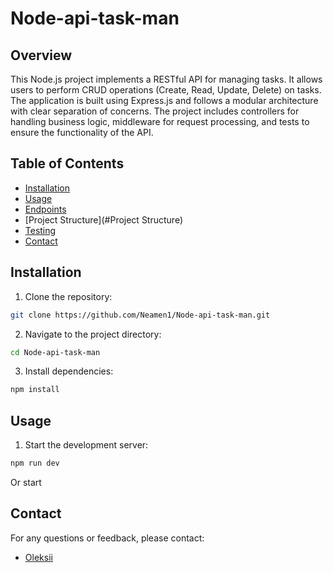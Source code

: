 # Node-api-task-man



## Overview
This Node.js project implements a RESTful API for managing tasks. It allows users to perform CRUD operations (Create, Read, Update, Delete) on tasks. The application is built using Express.js and follows a modular architecture with clear separation of concerns. The project includes controllers for handling business logic, middleware for request processing, and tests to ensure the functionality of the API.

## Table of Contents
- [Installation](#Installation)
- [Usage](#Usage)
- [Endpoints](#Endpoints)
- [Project Structure](#Project Structure)
- [Testing](#Testing)
- [Contact](#Contact)

## Installation
1. Clone the repository:
```sh
git clone https://github.com/Neamen1/Node-api-task-man.git
```
2. Navigate to the project directory:
```sh
cd Node-api-task-man
```
3. Install dependencies:
```sh
npm install
```

## Usage 
1. Start the development server:
```sh
npm run dev
```
Or start 

## Contact
For any questions or feedback, please contact:
- [Oleksii](mailto:o.rakytskyi@gmail.com)
